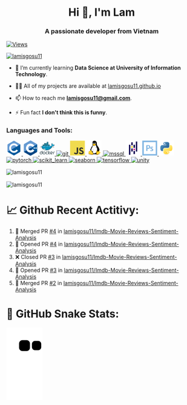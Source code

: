 <h1 align="center">Hi 👋, I'm Lam</h1>
<h3 align="center">A passionate developer from Vietnam</h3>

[![Views](https://visitcount.itsvg.in/api?id=lamisgosu11&icon=5&color=12)](https://visitcount.itsvg.in)

<p align="left"> <a href="https://github.com/ryo-ma/github-profile-trophy"><img src="https://github-profile-trophy.vercel.app/?username=lamisgosu11" alt="lamisgosu11" /></a> </p>

- 🌱 I’m currently learning **Data Science at University of Information Technology**.

- 👨‍💻 All of my projects are available at [lamisgosu11.github.io](lamisgosu11.github.io)

- 📫 How to reach me **lamisgosu11@gmail.com**.

- ⚡ Fun fact **I don't think this is funny**.

<p align="left">
</p>

<h3 align="left">Languages and Tools:</h3>
<p align="left"> <a href="https://www.cprogramming.com/" target="_blank" rel="noreferrer"> <img src="https://raw.githubusercontent.com/devicons/devicon/master/icons/c/c-original.svg" alt="c" width="40" height="40"/> </a> <a href="https://www.w3schools.com/cpp/" target="_blank" rel="noreferrer"> <img src="https://raw.githubusercontent.com/devicons/devicon/master/icons/cplusplus/cplusplus-original.svg" alt="cplusplus" width="40" height="40"/> </a> <a href="https://www.docker.com/" target="_blank" rel="noreferrer"> <img src="https://raw.githubusercontent.com/devicons/devicon/master/icons/docker/docker-original-wordmark.svg" alt="docker" width="40" height="40"/> </a> <a href="https://git-scm.com/" target="_blank" rel="noreferrer"> <img src="https://www.vectorlogo.zone/logos/git-scm/git-scm-icon.svg" alt="git" width="40" height="40"/> </a> <a href="https://developer.mozilla.org/en-US/docs/Web/JavaScript" target="_blank" rel="noreferrer"> <img src="https://raw.githubusercontent.com/devicons/devicon/master/icons/javascript/javascript-original.svg" alt="javascript" width="40" height="40"/> </a> <a href="https://www.linux.org/" target="_blank" rel="noreferrer"> <img src="https://raw.githubusercontent.com/devicons/devicon/master/icons/linux/linux-original.svg" alt="linux" width="40" height="40"/> </a> <a href="https://www.microsoft.com/en-us/sql-server" target="_blank" rel="noreferrer"> <img src="https://www.svgrepo.com/show/303229/microsoft-sql-server-logo.svg" alt="mssql" width="40" height="40"/> </a> <a href="https://pandas.pydata.org/" target="_blank" rel="noreferrer"> <img src="https://raw.githubusercontent.com/devicons/devicon/2ae2a900d2f041da66e950e4d48052658d850630/icons/pandas/pandas-original.svg" alt="pandas" width="40" height="40"/> </a> <a href="https://www.photoshop.com/en" target="_blank" rel="noreferrer"> <img src="https://raw.githubusercontent.com/devicons/devicon/master/icons/photoshop/photoshop-line.svg" alt="photoshop" width="40" height="40"/> </a> <a href="https://www.python.org" target="_blank" rel="noreferrer"> <img src="https://raw.githubusercontent.com/devicons/devicon/master/icons/python/python-original.svg" alt="python" width="40" height="40"/> </a> <a href="https://pytorch.org/" target="_blank" rel="noreferrer"> <img src="https://www.vectorlogo.zone/logos/pytorch/pytorch-icon.svg" alt="pytorch" width="40" height="40"/> </a> <a href="https://scikit-learn.org/" target="_blank" rel="noreferrer"> <img src="https://upload.wikimedia.org/wikipedia/commons/0/05/Scikit_learn_logo_small.svg" alt="scikit_learn" width="40" height="40"/> </a> <a href="https://seaborn.pydata.org/" target="_blank" rel="noreferrer"> <img src="https://seaborn.pydata.org/_images/logo-mark-lightbg.svg" alt="seaborn" width="40" height="40"/> </a> <a href="https://www.tensorflow.org" target="_blank" rel="noreferrer"> <img src="https://www.vectorlogo.zone/logos/tensorflow/tensorflow-icon.svg" alt="tensorflow" width="40" height="40"/> </a> <a href="https://unity.com/" target="_blank" rel="noreferrer"> <img src="https://www.vectorlogo.zone/logos/unity3d/unity3d-icon.svg" alt="unity" width="40" height="40"/> </a> </p>

<p><img align="center" src="https://github-readme-stats-lamisgosu11.vercel.app/api?username=lamisgosu11&title_color=F2BED1&text_color=F2BED1&bg_color=DEG,03001e,7303c0,ec38bc,fdeff9&hide_border=false&include_all_commits=true&count_private=true&show_icons=true)" alt="lamisgosu11" /></p>
<p><img align="center" src="https://github-readme-stats-lamisgosu11.vercel.app/api/top-langs/?username=lamisgosu11&title_color=F2BED1&text_color=F2BED1&bg_color=DEG,03001e,7303c0,ec38bc,fdeff9&hide_border=false&include_all_commits=true&count_private=true&hide_progress=true" alt="lamisgosu11"/></p>

# 📈 Github Recent Actitivy:
<!--START_SECTION:activity-->
1. 🎉 Merged PR [#4](https://github.com/lamisgosu11/Imdb-Movie-Reviews-Sentiment-Analysis/pull/4) in [lamisgosu11/Imdb-Movie-Reviews-Sentiment-Analysis](https://github.com/lamisgosu11/Imdb-Movie-Reviews-Sentiment-Analysis)
2. 💪 Opened PR [#4](https://github.com/lamisgosu11/Imdb-Movie-Reviews-Sentiment-Analysis/pull/4) in [lamisgosu11/Imdb-Movie-Reviews-Sentiment-Analysis](https://github.com/lamisgosu11/Imdb-Movie-Reviews-Sentiment-Analysis)
3. ❌ Closed PR [#3](https://github.com/lamisgosu11/Imdb-Movie-Reviews-Sentiment-Analysis/pull/3) in [lamisgosu11/Imdb-Movie-Reviews-Sentiment-Analysis](https://github.com/lamisgosu11/Imdb-Movie-Reviews-Sentiment-Analysis)
4. 💪 Opened PR [#3](https://github.com/lamisgosu11/Imdb-Movie-Reviews-Sentiment-Analysis/pull/3) in [lamisgosu11/Imdb-Movie-Reviews-Sentiment-Analysis](https://github.com/lamisgosu11/Imdb-Movie-Reviews-Sentiment-Analysis)
5. 🎉 Merged PR [#2](https://github.com/lamisgosu11/Imdb-Movie-Reviews-Sentiment-Analysis/pull/2) in [lamisgosu11/Imdb-Movie-Reviews-Sentiment-Analysis](https://github.com/lamisgosu11/Imdb-Movie-Reviews-Sentiment-Analysis)
<!--END_SECTION:activity-->


# 🐍 GitHub Snake Stats:
![Snake Animation](https://github.com/lamisgosu11/lamisgosu11/blob/output/github-contribution-grid-snake-dark.svg)



</details>
